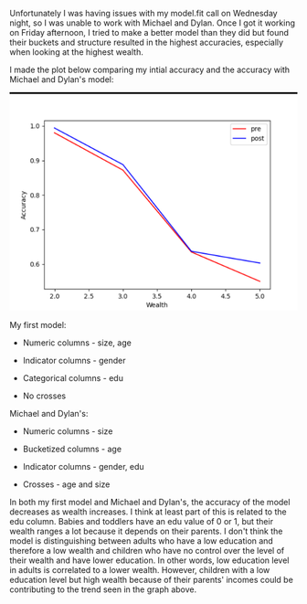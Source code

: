 Unfortunately I was having issues with my model.fit call on Wednesday night, so I was unable to work with Michael and Dylan. Once I got it working on Friday afternoon, I tried to make a better model than they did but found their buckets and structure resulted in the highest accuracies, especially when looking at the highest wealth.

I made the plot below comparing my intial accuracy and the accuracy with Michael and Dylan's model:

![img_44.png](img_44.png)

My first model:

- Numeric columns - size, age

- Indicator columns - gender

- Categorical columns - edu

- No crosses



Michael and Dylan's:

- Numeric columns - size

- Bucketized columns - age

- Indicator columns - gender, edu

- Crosses - age and size

In both my first model and Michael and Dylan's, the accuracy of the model decreases as wealth increases.
I think at least part of this is related to the edu column. Babies and toddlers have an edu value of 0 or 1, but their wealth ranges a lot because it depends on their parents.
I don't think the model is distinguishing between adults who have a low education and therefore a low wealth and children who have no control over the level of their wealth and have lower education. 
In other words, low education level in adults is correlated to a lower wealth. However, children with a low education level but high wealth because of their parents' incomes could be contributing to the trend seen in the graph above.
